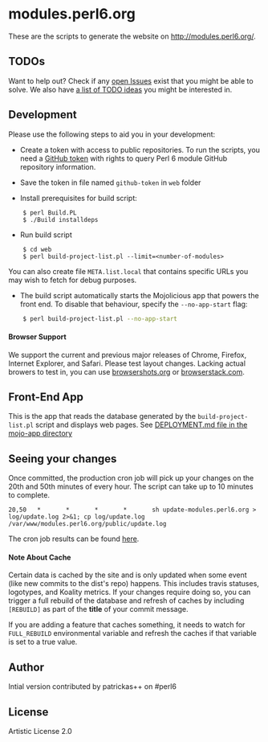 # modules.perl6.org

These are the scripts to generate the website on http://modules.perl6.org/.

## TODOs

Want to help out? Check if any [open Issues](https://github.com/perl6/modules.perl6.org/issues) exist that you might be able to solve. We also have
[a list of TODO ideas](TODO-IDEAS.md) you might be interested in.

## Development

Please use the following steps to aid you in your development:
- Create a token with access to public repositories. To run the scripts, you need a [GitHub token](https://github.com/blog/1509-personal-api-tokens) with rights to query Perl 6 module GitHub repository information.

- Save the token in file named `github-token` in `web` folder

- Install prerequisites for build script:
```
    $ perl Build.PL
    $ ./Build installdeps
```

- Run build script
```
    $ cd web
    $ perl build-project-list.pl --limit=<number-of-modules>
```

You can also create file `META.list.local` that contains specific URLs
you may wish to fetch for debug purposes.

- The build script automatically starts the Mojolicious app that powers the
front end. To disable that behaviour, specify the `--no-app-start` flag:
```bash
    $ perl build-project-list.pl --no-app-start
```

#### Browser Support

We support the current and previous major releases of Chrome, Firefox, Internet Explorer, and Safari. Please test layout changes. Lacking actual browers to test in, you can use [browsershots.org](http://browsershots.org)
or [browserstack.com](http://browserstack.com).

## Front-End App

This is the app that reads the database generated by the
`build-project-list.pl` script and displays web pages.
See [DEPLOYMENT.md file in the mojo-app directory](mojo-app/DEPLOYMENT.md)

## Seeing your changes

Once committed, the production cron job will pick up your changes on the 20th and 50th minutes of every hour. The script can take up to 10 minutes to complete.

```
20,50   *       *       *       *       sh update-modules.perl6.org > log/update.log 2>&1; cp log/update.log /var/www/modules.perl6.org/public/update.log
```

The cron job results can be found [here](http://modules.perl6.org/update.log).

#### Note About Cache

Certain data is cached by the site and is only updated when some event
(like new commits to the dist's repo) happens. This includes travis statuses,
logotypes, and Koality metrics. If your changes require doing so, you can
trigger a full rebuild of the database and refresh of caches by including
`[REBUILD]` as part of the **title** of your commit message.

If you are adding a feature that caches something, it needs to watch for
`FULL_REBUILD` environmental variable and refresh the caches if that variable
is set to a true value.

## Author

Intial version contributed by patrickas++ on #perl6

## License

Artistic License 2.0
